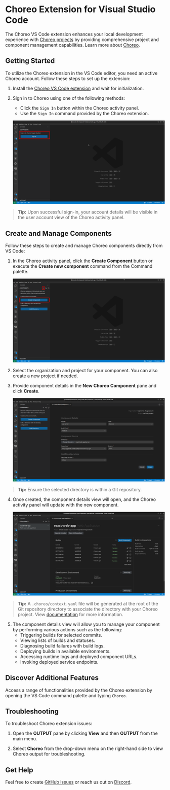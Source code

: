 # Choreo Extension for Visual Studio Code

The Choreo VS Code extension enhances your local development experience with [Choreo projects](https://wso2.com/choreo/) by providing comprehensive project and component management capabilities. Learn more about [Choreo](https://wso2.com/choreo/docs/).

## Getting Started

To utilize the Choreo extension in the VS Code editor, you need an active Choreo account. Follow these steps to set up the extension:

1. Install the [Choreo VS Code extension](https://marketplace.visualstudio.com/items?itemName=WSO2.choreo) and wait for initialization.

2. Sign in to Choreo using one of the following methods:

   - Click the `Sign In` button within the Choreo activity panel.
   - Use the `Sign In` command provided by the Choreo extension.

   ![Sign In](./docs/choreo-extension/images/v2/sign-in.png)

> **Tip:** Upon successful sign-in, your account details will be visible in the user account view of the Choreo activity panel.

## Create and Manage Components

Follow these steps to create and manage Choreo components directly from VS Code:

1. In the Choreo activity panel, click the **Create Component** button or execute the **Create new component** command from the Command palette.

   ![Create component button](./docs/choreo-extension/images/v2/create-component-btn.png)

2. Select the organization and project for your component. You can also create a new project if needed.

3. Provide component details in the **New Choreo Component** pane and click **Create**.

   ![Component form](./docs/choreo-extension/images/v2/component-form.png)

> **Tip:** Ensure the selected directory is within a Git repository.

4. Once created, the component details view will open, and the Choreo activity panel will update with the new component.

   ![Component details](./docs/choreo-extension/images/v2/component-details-view.png)

> **Tip:** A `.choreo/context.yaml` file will be generated at the root of the Git repository directory to associate the directory with your Choreo project. View [documentation](https://docs.choreo.dev/choreo/docs/develop-components/develop-components-using-vs-code/#understand-the-project-context) for more information.

5. The component details view will allow you to manage your component by performing various actions such as the following:
   - Triggering builds for selected commits.
   - Viewing lists of builds and statuses.
   - Diagnosing build failures with build logs.
   - Deploying builds in available environments.
   - Accessing runtime logs and deployed component URLs.
   - Invoking deployed service endpoints.

## Discover Additional Features

Access a range of functionalities provided by the Choreo extension by opening the VS Code command palette and typing `Choreo`.

## Troubleshooting

To troubleshoot Choreo extension issues:

1. Open the **OUTPUT** pane by clicking **View** and then **OUTPUT** from the main menu.

2. Select **Choreo** from the drop-down menu on the right-hand side to view Choreo output for troubleshooting.

## Get Help

Feel free to create [GitHub issues](https://github.com/wso2/choreo-vscode/issues) or reach us out on [Discord](https://discord.com/invite/wso2).
